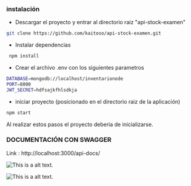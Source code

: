 ### instalación

- Descargar el proyecto y entrar al directorio raiz "api-stock-examen"

```sh
git clone https://github.com/kaitoso/api-stock-examen.git
```

- Instalar dependencias

```sh
 npm install
```

- Crear el archivo .env con los siguientes parametros

```sh
DATABASE=mongodb://localhost/inventarionode
PORT=8000
JWT_SECRET=hdfsajkfhlsdkja
```

- iniciar proyecto (posicionado en el directorio raiz de la aplicación)

```sh
npm start
```

Al realizar estos pasos el proyecto deberia de inicializarse.

### DOCUMENTACIÓN CON SWAGGER

Link : http://localhost:3000/api-docs/

![This is a alt text.](https://i.imgur.com/wcvVM78.png "imagen 1")

![This is a alt text.](https://i.imgur.com/HNHndtA.png "imagen 2")
